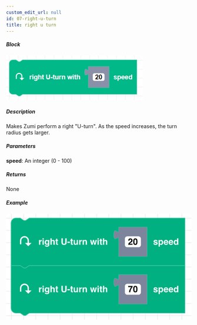 ```yaml
---
custom_edit_url: null
id: 07-right-u-turn
title: right u turn
---
```


##### Block

![right u turn image](right-u-turn.png)

##### Description

Makes Zumi perform a right "U-turn". As the speed increases, the turn radius gets larger.

##### Parameters

**speed**: An integer (0 - 100)

##### Returns

None

##### Example

![right u turn example](right_u_turn_example.png)
